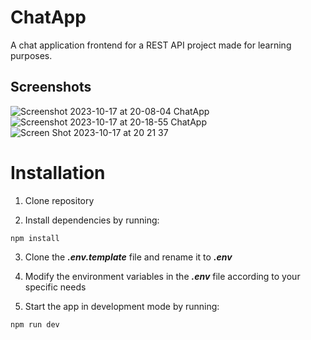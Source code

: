 # ChatApp
A chat application frontend for a REST API project made for learning purposes.

## Screenshots
![Screenshot 2023-10-17 at 20-08-04 ChatApp](https://github.com/NanoB0tt/ChatApp/assets/50532712/7b25b942-e953-4409-94bb-15c49bcbbf50)
![Screenshot 2023-10-17 at 20-18-55 ChatApp](https://github.com/NanoB0tt/ChatApp/assets/50532712/c1e7e7f2-7db9-4520-962a-c182d6d5e858)
![Screen Shot 2023-10-17 at 20 21 37](https://github.com/NanoB0tt/ChatApp/assets/50532712/37c19c74-1721-4777-9e74-3c96a2aa997d)

# Installation
1. Clone repository

2. Install dependencies by running:
```
npm install
```

3. Clone the  ___.env.template___ file and rename it to ___.env___

4. Modify the environment variables in the ___.env___ file according to your specific needs

5. Start the app in development mode by running:
```
npm run dev
```
